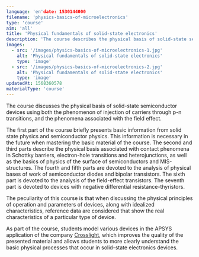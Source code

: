 ```yaml
---
language: 'en'date: 1530144000
filename: 'physics-basics-of-microelectronics'
type: 'course'
aim: 'all'
title: 'Physical fundamentals of solid-state electronics'
description: 'The course describes the physical basis of solid-state semiconductor devices...'
images:
  - src: '/images/physics-basics-of-microelectronics-1.jpg'
    alt: 'Physical fundamentals of solid-state electronics'
    type: 'image'
  - src: '/images/physics-basics-of-microelectronics-2.jpg'
    alt: 'Physical fundamentals of solid-state electronics'
    type: 'image'
updatedAt: 1568360578
materialType: 'course'
---
```

The course discusses the physical basis of solid-state semiconductor devices using both the phenomenon of injection of carriers through p-n transitions, and the phenomena associated with the field effect.

The first part of the course briefly presents basic information from solid state physics and semiconductor physics. This information is necessary in the future when mastering the basic material of the course. The second and third parts describe the physical basis associated with contact phenomena in Schottky barriers, electron-hole transitions and heterojunctions, as well as the basics of physics of the surface of semiconductors and MIS-structures. The fourth and fifth parts are devoted to the analysis of physical bases of work of semiconductor diodes and bipolar transistors. The sixth part is devoted to the analysis of the field-effect transistors. The seventh part is devoted to devices with negative differential resistance-thyristors.

The peculiarity of this course is that when discussing the physical principles of operation and parameters of devices, along with idealized characteristics, reference data are considered that show the real characteristics of a particular type of device.

As part of the course, students model various devices in the APSYS application of the company [Crosslight](https://crosslight.com/), which improves the quality of the presented material and allows students to more clearly understand the basic physical processes that occur in solid-state electronics devices.
